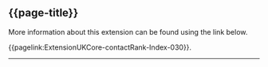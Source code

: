 ## {{page-title}}

More information about this extension can be found using the link below.

{{pagelink:ExtensionUKCore-contactRank-Index-030}}.

---
